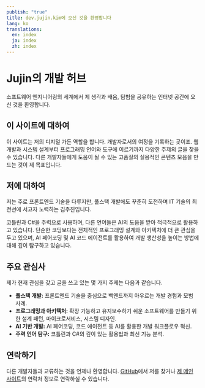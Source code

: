 ```yaml
---
publish: "true"
title: dev.jujin.kim에 오신 것을 환영합니다
lang: ko
translations:
  en: index
  ja: index
  zh: index
---
```

# Jujin의 개발 허브

소프트웨어 엔지니어링의 세계에서 제 생각과 배움, 탐험을 공유하는 인터넷 공간에 오신 것을 환영합니다.

## 이 사이트에 대하여

이 사이트는 저의 디지털 가든 역할을 합니다. 개발자로서의 여정을 기록하는 곳이죠. 웹 개발과 시스템 설계부터 프로그래밍 언어와 도구에 이르기까지 다양한 주제의 글을 찾을 수 있습니다. 다른 개발자들에게 도움이 될 수 있는 고품질의 실용적인 콘텐츠 모음을 만드는 것이 제 목표입니다.

## 저에 대하여

저는 주로 프론트엔드 기술을 다루지만, 풀스택 개발에도 꾸준히 도전하며 IT 기술의 최전선에 서고자 노력하는 김주진입니다.

코틀린과 C#을 주력으로 사용하며, 다른 언어들은 AI의 도움을 받아 적극적으로 활용하고 있습니다. 단순한 코딩보다는 전체적인 프로그래밍 설계와 아키텍처에 더 큰 관심을 두고 있으며, AI 페어코딩 및 AI 코드 에이전트를 활용하여 개발 생산성을 높이는 방법에 대해 깊이 탐구하고 있습니다.

## 주요 관심사

제가 현재 관심을 갖고 글을 쓰고 있는 몇 가지 주제는 다음과 같습니다.

- **풀스택 개발:** 프론트엔드 기술을 중심으로 백엔드까지 아우르는 개발 경험과 모범 사례.
- **프로그래밍과 아키텍처:** 확장 가능하고 유지보수하기 쉬운 소프트웨어를 만들기 위한 설계 패턴, 마이크로서비스, 시스템 디자인.
- **AI 기반 개발:** AI 페어코딩, 코드 에이전트 등 AI를 활용한 개발 워크플로우 혁신.
- **주력 언어 탐구:** 코틀린과 C#의 깊이 있는 활용법과 최신 기능 분석.

## 연락하기

다른 개발자들과 교류하는 것을 언제나 환영합니다. [GitHub](https://github.com/jujinkim)에서 저를 찾거나 [제 메인 사이트](https://jujin.kim)의 연락처 정보로 연락하실 수 있습니다.
